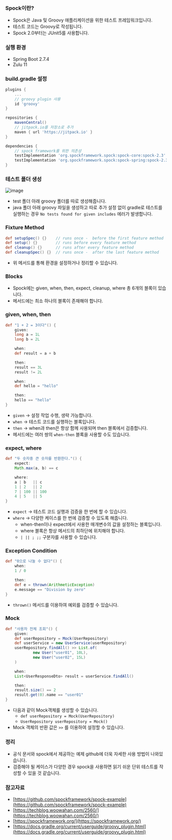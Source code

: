 ### Spock이란?

- Spock은 Java 및 Groovy 애플리케이션을 위한 테스트 프레임워크입니다.
- 테스트 코드는 Groovy로 작성됩니다.
- Spock 2.0부터는 JUnit5를 사용합니다.

### 실행 환경

- Spring Boot 2.7.4
- Zulu 11

### build.gradle 설정

```groovy
plugins {
    ...
    // groovy plugin 사용
    id 'groovy'
}

repositories {
    mavenCentral()
    // jitpack.io를 저장소로 추가
    maven { url 'https://jitpack.io' }
}

dependencies {
    // spock framework를 위한 의존성
    testImplementation 'org.spockframework.spock:spock-core:spock-2.3'
    testImplementation 'org.spockframework.spock:spock-spring:spock-2.3'
}
```

### 테스트 폴더 생성

![image](https://user-images.githubusercontent.com/58586537/193458707-c673cbfa-754f-4b2f-89ea-0abdb2b03c5b.png)

- test 폴더 아래 groovy 폴더를 따로 생성해줍니다.
- java 폴더 아래 groovy 파일을 생성하고 따로 추가 설정 없이  gradle로 테스트를 실행하는 경우 `No tests found for given includes` 에러가 발생합니다.

### Fixture Method

```groovy
def setupSpec() {}    // runs once -  before the first feature method
def setup() {}        // runs before every feature method
def cleanup() {}      // runs after every feature method
def cleanupSpec() {}  // runs once -  after the last feature method
```

- 위 메서드를 통해 환경을 설정하거나 정리할 수 있습니다.

### Blocks

- Spock에는 given, when, then, expect, cleanup, where 총 6개의 블록이 있습니다.
- 메서드에는 최소 하나의 블록이 존재해야 합니다.

### given, when, then

```groovy
def "1 + 2 = 3이다"() {
    given:
    long a = 1L
    long b = 2L

    when:
    def result = a + b

    then:
    result == 3L
    result != 2L

    when:
    def hello = "hello"

    then:
    hello == "hello"
}
```

- `given` → 설정 작업 수행, 생략 가능합니다.
- `when` → 테스트 코드를 실행하는 블록입니다.
- `then` → when과 then은 항상 함께 사용되며 then 블록에서 검증합니다.
- 메서드에는 여러 쌍의 `when-then` 블록을 사용할 수도 있습니다.

### expect, where

```groovy
def "두 숫자중 큰 숫자를 반환한다."() {
    expect:
    Math.max(a, b) == c

    where:
    a | b   || c
    1 | 2   || 2
    7 | 100 || 100
    4 | 5   || 5
}
```

- `expect` → 테스트 코드 실행과 검증을 한 번에 할 수 있습니다.
- `where` → 다양한 케이스를 한 번에 검증할 수 있도록 해줍니다.
    - when-then이나 expect에서 사용한 매개변수의 값을 설정하는 블록입니다.
    - where 블록은 항상 메서드의 최하단에 위치해야 합니다.
    - `| || ; ;;` 구분자를 사용할 수 있습니다.

### Exception Condition

```groovy
def "0으로 나눌 수 없다"() {
    when:
    1 / 0

    then:
    def e = thrown(ArithmeticException)
    e.message == "Division by zero"
}
```

- `thrown()` 메서드를 이용하여 예외를 검증할 수 있습니다.

### Mock

```groovy
def "사용자 전체 조회"() {
    given:
    def userRepository = Mock(UserRepository)
    def userService = new UserService(userRepository)
    userRepository.findAll() >> List.of(
            new User("user01", 10L),
            new User("user02", 15L)
    )

    when:
    List<UserResponseDto> result = userService.findAll()

    then:
    result.size() == 2
    result.get(0).name == "user01"
}
```

- 다음과 같이 Mock객체를 생성할 수 있습니다.
    - `def userRepository = Mock(UserRepository)`
    - `UserRepository userRepository = Mock()`
- Mock 객체의 반환 값은 `>>` 를 이용하여 설정할 수 있습니다.

### 정리

- 공식 문서와 spock에서 제공하는 예제 github에 더욱 자세한 사용 방법이 나와있습니다.
- 검증해야 될 케이스가 다양한 경우 spock을 사용하면 읽기 쉬운 단위 테스트를 작성할 수 있을 것 같습니다.

### 참고자료

- [https://github.com/spockframework/spock-example](https://github.com/spockframework/spock-example)
- [https://techblog.woowahan.com/2560/](https://techblog.woowahan.com/2560/)
- [https://spockframework.org/](https://spockframework.org/)
- [https://docs.gradle.org/current/userguide/groovy_plugin.html](https://docs.gradle.org/current/userguide/groovy_plugin.html)